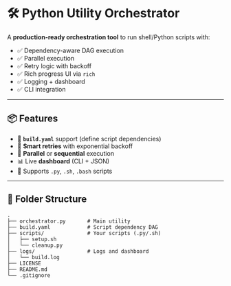 # 🛠️ Python Utility Orchestrator

A **production-ready orchestration tool** to run shell/Python scripts with:
- ✅ Dependency-aware DAG execution
- ✅ Parallel execution
- ✅ Retry logic with backoff
- ✅ Rich progress UI via `rich`
- ✅ Logging + dashboard
- ✅ CLI integration

---

## 📦 Features

- 📂 **`build.yaml`** support (define script dependencies)
- 🧠 **Smart retries** with exponential backoff
- 🚦 **Parallel** or **sequential** execution
- 📊 Live **dashboard** (CLI + JSON)
- 📜 Supports `.py`, `.sh`, `.bash` scripts

---

## 📁 Folder Structure

```text
.
├── orchestrator.py       # Main utility
├── build.yaml            # Script dependency DAG
├── scripts/              # Your scripts (.py/.sh)
│   ├── setup.sh
│   └── cleanup.py
├── logs/                 # Logs and dashboard
│   └── build.log
├── LICENSE
├── README.md
└── .gitignore